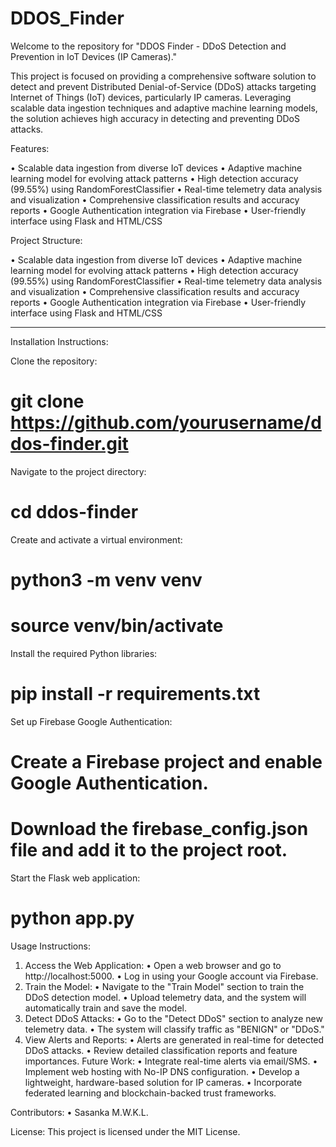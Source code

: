 # DDOS_Finder
Welcome to the repository for "DDOS Finder - DDoS Detection and Prevention in IoT Devices (IP Cameras)."

This project is focused on providing a comprehensive software solution to detect and prevent Distributed Denial-of-Service (DDoS) attacks targeting Internet of Things (IoT) devices, particularly IP cameras. Leveraging scalable data ingestion techniques and adaptive machine learning models, the solution achieves high accuracy in detecting and preventing DDoS attacks.

Features:

•	 Scalable data ingestion from diverse IoT devices
•	Adaptive machine learning model for evolving attack patterns
•	High detection accuracy (99.55%) using RandomForestClassifier
•	Real-time telemetry data analysis and visualization
•	Comprehensive classification results and accuracy reports
•	Google Authentication integration via Firebase
•	User-friendly interface using Flask and HTML/CSS

Project Structure:

•	Scalable data ingestion from diverse IoT devices
•	Adaptive machine learning model for evolving attack patterns
•	High detection accuracy (99.55%) using RandomForestClassifier
•	Real-time telemetry data analysis and visualization
•	Comprehensive classification results and accuracy reports
•	Google Authentication integration via Firebase
•	User-friendly interface using Flask and HTML/CSS

--------------------------------------------------------

Installation Instructions:

Clone the repository:
 # git clone https://github.com/yourusername/ddos-finder.git

Navigate to the project directory:
#  cd ddos-finder

Create and activate a virtual environment:
#  python3 -m venv venv
#  source venv/bin/activate

Install the required Python libraries:
#  pip install -r requirements.txt

Set up Firebase Google Authentication:
#  Create a Firebase project and enable Google Authentication.
#  Download the firebase_config.json file and add it to the project root.

Start the Flask web application:
#  python app.py


Usage Instructions:
1.	Access the Web Application:
  •	Open a web browser and go to http://localhost:5000.
  •	Log in using your Google account via Firebase.
2.	Train the Model:
  •	Navigate to the "Train Model" section to train the DDoS detection model.
  •	Upload telemetry data, and the system will automatically train and save the model.
3.	Detect DDoS Attacks:
  •	Go to the "Detect DDoS" section to analyze new telemetry data.
  •	The system will classify traffic as "BENIGN" or "DDoS."
4.	View Alerts and Reports:
  •	Alerts are generated in real-time for detected DDoS attacks.
  •	Review detailed classification reports and feature importances.
Future Work:
  •	Integrate real-time alerts via email/SMS.
  •	Implement web hosting with No-IP DNS configuration.
  •	Develop a lightweight, hardware-based solution for IP cameras.
  •	Incorporate federated learning and blockchain-backed trust frameworks.

Contributors:
  •	Sasanka M.W.K.L.
  
License: This project is licensed under the MIT License.

